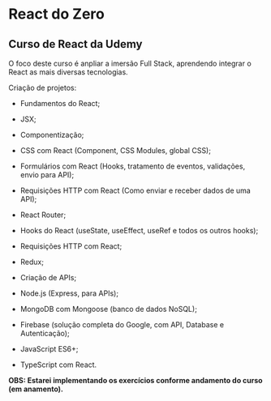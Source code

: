 # React do Zero
## Curso de React da Udemy
O foco deste curso é anpliar a imersão Full Stack, aprendendo integrar o React as mais diversas tecnologias.

Criação de projetos:

* Fundamentos do React;

* JSX;

* Componentização;

* CSS com React (Component, CSS Modules, global CSS);

* Formulários com React (Hooks, tratamento de eventos, validações, envio para API);

* Requisições HTTP com React (Como enviar e receber dados de uma API);

* React Router;

* Hooks do React (useState, useEffect, useRef e todos os outros hooks);

* Requisições HTTP com React;

* Redux;

* Criação de APIs;

* Node.js (Express, para APIs);

* MongoDB com Mongoose (banco de dados NoSQL);

* Firebase (solução completa do Google, com API, Database e Autenticação);

* JavaScript ES6+;

* TypeScript com React.

**OBS: Estarei implementando os exercícios conforme andamento do curso (em anamento).**
